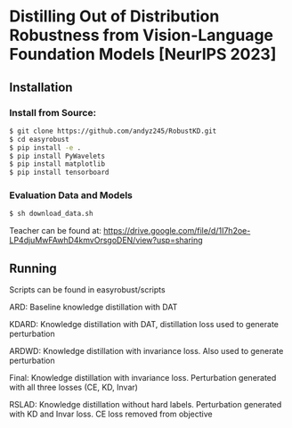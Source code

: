 # Distilling Out of Distribution Robustness from Vision-Language Foundation Models [NeurIPS 2023]

## Installation
### Install from Source:
```bash
$ git clone https://github.com/andyz245/RobustKD.git
$ cd easyrobust
$ pip install -e .
$ pip install PyWavelets
$ pip install matplotlib
$ pip install tensorboard 
```

### Evaluation Data and Models
```bash
$ sh download_data.sh
```

Teacher can be found at:
https://drive.google.com/file/d/1I7h2oe-LP4djuMwFAwhD4kmvOrsgoDEN/view?usp=sharing

## Running

Scripts can be found in easyrobust/scripts

ARD: Baseline knowledge distillation with DAT

KDARD: Knowledge distillation with DAT, distillation loss used to generate perturbation

ARDWD: Knowledge distillation with invariance loss. Also used to generate perturbation

Final: Knowledge distillation with invariance loss. Perturbation generated with all three losses (CE, KD, Invar)

RSLAD: Knowledge distillation without hard labels. Perturbation generated with KD and Invar loss. CE loss removed from objective
